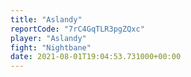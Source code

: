 ```yaml
---
title: "Aslandy"
reportCode: "7rC4GqTLR3pgZQxc"
player: "Aslandy"
fight: "Nightbane"
date: 2021-08-01T19:04:53.731000+00:00
---
```

